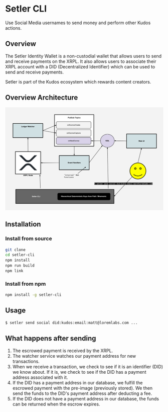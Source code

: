 # Setler CLI

Use Social Media usernames to send money and perform other Kudos actions.

## Overview

The Setler Identity Wallet is a non-custodial wallet that allows users to send and receive payments on the XRPL. It also allows users to associate their XRPL account with a DID (Decentralized Identifier) which can be used to send and receive payments.

Setler is part of the Kudos ecosystem which rewards content creators.

## Overview Architecture

![Architecture](./docs/send-to-social-overview.svg)


## Installation

### Install from source

```bash
git clone
cd setler-cli
npm install
npm run build
npm link
```

### Install from npm

```bash
npm install -g setler-cli
```

## Usage

```bash
$ setler send social did:kudos:email:matt@loremlabs.com ...
```

## What happens after sending

1. The escrowed payment is received by the XRPL.
2. The watcher service watches our payment address for new transactions.
3. When we receive a transaction, we check to see if it is an identifier (DID) we know about. If it is, we check to see if the DID has a payment address associated with it.
4. If the DID has a payment address in our database, we fulfill the escrowed payment with the pre-image (previously stored). We then send the funds to the DID's payment address after deducting a fee.
5. If the DID does not have a payment address in our database, the funds can be returned when the escrow expires.

